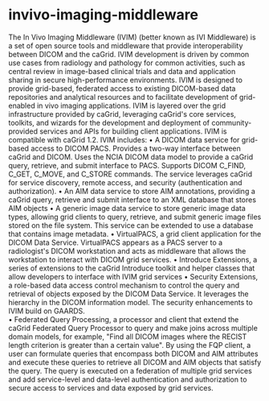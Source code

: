invivo-imaging-middleware
=========================

The In Vivo Imaging Middleware (IVIM) (better known as IVI Middleware) is a set of open source tools and middleware that provide interoperability between DICOM and the caGrid. IVIM development is driven by common use cases from radiology and pathology for common activities, such as central review in image-based clinical trials and data and application sharing in secure high-performance environments. IVIM is designed to provide grid-based, federated access to existing DICOM-based data repositories and analytical resources and to facilitate development of grid-enabled in vivo imaging applications. IVIM is layered over the grid infrastructure provided by caGrid, leveraging caGrid's core services, toolkits, and wizards for the development and deployment of community-provided services and APIs for building client applications. IVIM is compatible with caGrid 1.2.
IVIM includes:
• A DICOM data service for grid-based access to DICOM PACS. Provides a two-way interface between caGrid and DICOM. Uses the NCIA DICOM data model to provide a caGrid query, retrieve, and submit interface to PACS. Supports DICOM C_FIND, C_GET, C_MOVE, and C_STORE commands. The service leverages caGrid for service discovery, remote access, and security (authentication and authorization).
•	An AIM data service to store AIM annotations, providing a caGrid query, retrieve and submit interface to an XML database that stores AIM objects
•	A generic image data service to store generic image data types, allowing grid clients to query, retrieve, and submit generic image files stored on the file system. This service can be extended to use a database that contains image metadata.
•	VirtualPACS, a grid client application for the DICOM Data Service. VirtualPACS appears as a PACS server to a radiologist's DICOM workstation and acts as middleware that allows the workstation to interact with DICOM grid services.
•	Introduce Extensions, a series of extensions to the caGrid Introduce toolkit and helper classes that allow developers to interface with IVIM grid services
•	Security Extensions, a role-based data access control mechanism to control the query and retrieval of objects exposed by the DICOM Data Service. It leverages the hierarchy in the DICOM information model. The security enhancements to IVIM build on GAARDS.  
•	Federated Query Processing, a processor and client that extend the caGrid Federated Query Processor to query and make joins across multiple domain models, for example, "Find all DICOM images where the RECIST length criterion is greater than a certain value". By using the FQP client, a user can formulate queries that encompass both DICOM and AIM attributes and execute these queries to retrieve all DICOM and AIM objects that satisfy the query. The query is executed on a federation of multiple grid services and add service-level and data-level authentication and authorization to secure access to services and data exposed by grid services.
